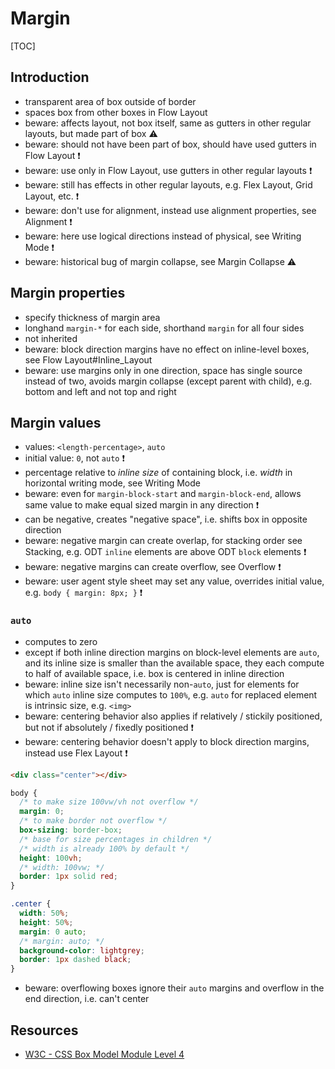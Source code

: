 # Margin

[TOC]



## Introduction

- transparent area of box outside of border
- spaces box from other boxes in Flow Layout
- beware: affects layout, not box itself, same as gutters in other regular layouts, but made part of box ⚠️
- beware: should not have been part of box, should have used gutters in Flow Layout ❗️
- beware: use only in Flow Layout, use gutters in other regular layouts ❗️
- beware: still has effects in other regular layouts, e.g. Flex Layout, Grid Layout, etc. ❗️
- beware: don't use for alignment, instead use alignment properties, see Alignment ❗️
- beware: here use logical directions instead of physical, see Writing Mode ❗️
- beware: historical bug of margin collapse, see Margin Collapse ⚠️



## Margin properties

- specify thickness of margin area
- longhand `margin-*` for each side, shorthand `margin` for all four sides
- not inherited
- beware: block direction margins have no effect on inline-level boxes, see Flow Layout#Inline_Layout
- beware: use margins only in one direction, space has single source instead of two, avoids margin collapse (except parent with child), e.g. bottom and left and not top and right



## Margin values

- values: `<length-percentage>`, `auto`
- initial value: `0`, not `auto` ❗️
- percentage relative to _inline size_ of containing block, i.e. _width_ in horizontal writing mode, see Writing Mode
- beware: even for `margin-block-start` and `margin-block-end`, allows same value to make equal sized margin in any direction ❗️
- can be negative, creates "negative space", i.e. shifts box in opposite direction
- beware: negative margin can create overlap, for stacking order see Stacking, e.g. ODT `inline` elements are above ODT `block` elements ❗️
- beware: negative margins can create overflow, see Overflow ❗️
- beware: user agent style sheet may set any value, overrides initial value, e.g. `body { margin: 8px; }` ❗️

### `auto`

- computes to zero
- except if both inline direction margins on block-level elements are `auto`, and its inline size is smaller than the available space, they each compute to half of available space, i.e. box is centered in inline direction
- beware: inline size isn't necessarily non-`auto`, just for elements for which `auto` inline size computes to `100%`, e.g. `auto` for replaced element is intrinsic size, e.g. `<img>`
- beware: centering behavior also applies if relatively / stickily positioned, but not if absolutely / fixedly positioned ❗️
- beware: centering behavior doesn't apply to block direction margins, instead use Flex Layout ❗️

```html
<div class="center"></div>
```

```css
body {
  /* to make size 100vw/vh not overflow */
  margin: 0;
  /* to make border not overflow */
  box-sizing: border-box;
  /* base for size percentages in children */
  /* width is already 100% by default */
  height: 100vh;
  /* width: 100vw; */
  border: 1px solid red;
}

.center {
  width: 50%;
  height: 50%;
  margin: 0 auto;
  /* margin: auto; */
  background-color: lightgrey;
  border: 1px dashed black;
}
```

- beware: overflowing boxes ignore their `auto` margins and overflow in the end direction, i.e. can't center



## Resources

<!-- ToDo: revisit once module spec covers margins more indepth, e.g. 'auto' value -->
- [W3C - CSS Box Model Module Level 4](https://www.w3.org/TR/css-box-4/)